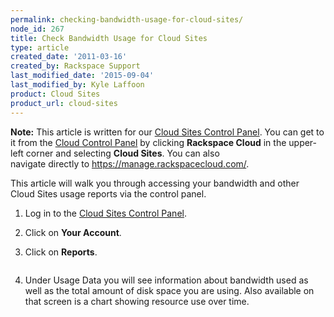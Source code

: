 ```yaml
---
permalink: checking-bandwidth-usage-for-cloud-sites/
node_id: 267
title: Check Bandwidth Usage for Cloud Sites
type: article
created_date: '2011-03-16'
created_by: Rackspace Support
last_modified_date: '2015-09-04'
last_modified_by: Kyle Laffoon
product: Cloud Sites
product_url: cloud-sites
---
```


**Note:** This article is written for our [Cloud Sites Control Panel](https://manage.rackspacecloud.com/). 
You can get to it from the [Cloud Control Panel](https://mycloud.rackspace.com) by clicking 
**Rackspace Cloud** in the upper-left corner and selecting **Cloud Sites**. You can also  
navigate directly to <https://manage.rackspacecloud.com/>.

This article will walk you through accessing your bandwidth and other
Cloud Sites usage reports via the control panel.

1.  Log in to the [Cloud Sites Control Panel](https://manage.rackspacecloud.com/Home.do).
2.  Click on **Your Account**.
3.  Click on **Reports**.

    <img src="{% asset_path cloud-sites/checking-bandwidth-usage-for-cloud-sites/classiccpreports.png %}" alt="" />

4.  Under Usage Data you will see information about bandwidth used
    as well as the total amount of disk space you are using. Also
    available on that screen is a chart showing resource use
    over time.
